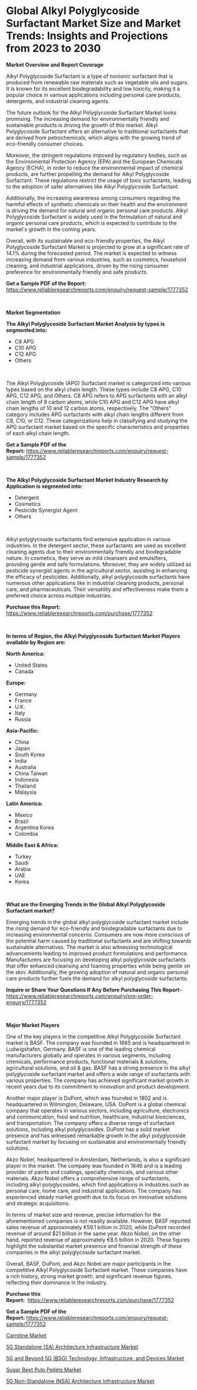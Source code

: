 <p><h1>Global Alkyl Polyglycoside Surfactant Market Size and Market Trends: Insights and Projections from 2023 to 2030</h1></p><p><strong>Market Overview and Report Coverage</strong></p>
<p><p>Alkyl Polyglycoside Surfactant is a type of nonionic surfactant that is produced from renewable raw materials such as vegetable oils and sugars. It is known for its excellent biodegradability and low toxicity, making it a popular choice in various applications including personal care products, detergents, and industrial cleaning agents.</p><p>The future outlook for the Alkyl Polyglycoside Surfactant Market looks promising. The increasing demand for environmentally friendly and sustainable products is driving the growth of this market. Alkyl Polyglycoside Surfactant offers an alternative to traditional surfactants that are derived from petrochemicals, which aligns with the growing trend of eco-friendly consumer choices.</p><p>Moreover, the stringent regulations imposed by regulatory bodies, such as the Environmental Protection Agency (EPA) and the European Chemicals Agency (ECHA), in order to reduce the environmental impact of chemical products, are further propelling the demand for Alkyl Polyglycoside Surfactant. These regulations restrict the usage of toxic surfactants, leading to the adoption of safer alternatives like Alkyl Polyglycoside Surfactant.</p><p>Additionally, the increasing awareness among consumers regarding the harmful effects of synthetic chemicals on their health and the environment is driving the demand for natural and organic personal care products. Alkyl Polyglycoside Surfactant is widely used in the formulation of natural and organic personal care products, which is expected to contribute to the market's growth in the coming years.</p><p>Overall, with its sustainable and eco-friendly properties, the Alkyl Polyglycoside Surfactant Market is projected to grow at a significant rate of 14.1% during the forecasted period. The market is expected to witness increasing demand from various industries, such as cosmetics, household cleaning, and industrial applications, driven by the rising consumer preference for environmentally friendly and safe products.</p></p>
<p><strong>Get a Sample PDF of the Report:</strong> <a href="https://www.reliableresearchreports.com/enquiry/request-sample/1777352">https://www.reliableresearchreports.com/enquiry/request-sample/1777352</a></p>
<p>&nbsp;</p>
<p><strong>Market Segmentation</strong></p>
<p><strong>The Alkyl Polyglycoside Surfactant Market Analysis by types is segmented into:</strong></p>
<p><ul><li>C8 APG</li><li>C10 APG</li><li>C12 APG</li><li>Others</li></ul></p>
<p>&nbsp;</p>
<p><p>The Alkyl Polyglycoside (APG) Surfactant market is categorized into various types based on the alkyl chain length. These types include C8 APG, C10 APG, C12 APG, and Others. C8 APG refers to APG surfactants with an alkyl chain length of 8 carbon atoms, while C10 APG and C12 APG have alkyl chain lengths of 10 and 12 carbon atoms, respectively. The "Others" category includes APG surfactants with alkyl chain lengths different from C8, C10, or C12. These categorizations help in classifying and studying the APG surfactant market based on the specific characteristics and properties of each alkyl chain length.</p></p>
<p><strong>Get a Sample PDF of the Report:</strong>&nbsp;<a href="https://www.reliableresearchreports.com/enquiry/request-sample/1777352">https://www.reliableresearchreports.com/enquiry/request-sample/1777352</a></p>
<p>&nbsp;</p>
<p><strong>The Alkyl Polyglycoside Surfactant Market Industry Research by Application is segmented into:</strong></p>
<p><ul><li>Detergent</li><li>Cosmetics</li><li>Pesticide Synergist Agent</li><li>Others</li></ul></p>
<p>&nbsp;</p>
<p><p>Alkyl polyglycoside surfactants find extensive application in various industries. In the detergent sector, these surfactants are used as excellent cleaning agents due to their environmentally friendly and biodegradable nature. In cosmetics, they serve as mild cleansers and emulsifiers, providing gentle and safe formulations. Moreover, they are widely utilized as pesticide synergist agents in the agricultural sector, assisting in enhancing the efficacy of pesticides. Additionally, alkyl polyglycoside surfactants have numerous other applications like in industrial cleaning products, personal care, and pharmaceuticals. Their versatility and effectiveness make them a preferred choice across multiple industries.</p></p>
<p><strong>Purchase this Report:</strong>&nbsp; <a href="https://www.reliableresearchreports.com/purchase/1777352">https://www.reliableresearchreports.com/purchase/1777352</a></p>
<p>&nbsp;</p>
<p><strong>In terms of Region, the Alkyl Polyglycoside Surfactant Market Players available by Region are:</strong></p>
<p>
    <p> <strong> North America: </strong>
        <ul>
            <li>United States</li>
            <li>Canada</li>
        </ul>
        </p> 
    <p> <strong> Europe: </strong>
        <ul>
            <li>Germany</li>
            <li>France</li>
            <li>U.K.</li>
            <li>Italy</li>
            <li>Russia</li>
        </ul>
        </p> 
    <p> <strong> Asia-Pacific: </strong>
        <ul>
            <li>China</li>
            <li>Japan</li>
            <li>South Korea</li>
            <li>India</li>
            <li>Australia</li>
            <li>China Taiwan</li>
            <li>Indonesia</li>
            <li>Thailand</li>
            <li>Malaysia</li>
        </ul>
        </p> 
    <p> <strong> Latin America: </strong>
        <ul>
            <li>Mexico</li>
            <li>Brazil</li>
            <li>Argentina Korea</li>
            <li>Colombia</li>
        </ul>
        </p> 
    <p> <strong> Middle East & Africa: </strong>
        <ul>
            <li>Turkey</li>
            <li>Saudi</li>
            <li>Arabia</li>
            <li>UAE</li>
            <li>Korea</li>
        </ul>
    </p>
    </p>
<p>&nbsp;</p>
<p><strong>What are the Emerging Trends in the Global Alkyl Polyglycoside Surfactant market?</strong></p>
<p><p>Emerging trends in the global alkyl polyglycoside surfactant market include the rising demand for eco-friendly and biodegradable surfactants due to increasing environmental concerns. Consumers are now more conscious of the potential harm caused by traditional surfactants and are shifting towards sustainable alternatives. The market is also witnessing technological advancements leading to improved product formulations and performance. Manufacturers are focusing on developing alkyl polyglycoside surfactants that offer enhanced cleansing and foaming properties while being gentle on the skin. Additionally, the growing adoption of natural and organic personal care products further fuels the demand for alkyl polyglycoside surfactants.</p></p>
<p><strong>Inquire or Share Your Questions If Any Before Purchasing This Report</strong>- <a href="https://www.reliableresearchreports.com/enquiry/pre-order-enquiry/1777352">https://www.reliableresearchreports.com/enquiry/pre-order-enquiry/1777352</a></p>
<p>&nbsp;</p>
<p><strong>Major Market Players</strong></p>
<p><p>One of the key players in the competitive Alkyl Polyglycoside Surfactant market is BASF. The company was founded in 1865 and is headquartered in Ludwigshafen, Germany. BASF is one of the leading chemical manufacturers globally and operates in various segments, including chemicals, performance products, functional materials & solutions, agricultural solutions, and oil & gas. BASF has a strong presence in the alkyl polyglycoside surfactant market and offers a wide range of surfactants with various properties. The company has achieved significant market growth in recent years due to its commitment to innovation and product development.</p><p>Another major player is DuPont, which was founded in 1802 and is headquartered in Wilmington, Delaware, USA. DuPont is a global chemical company that operates in various sectors, including agriculture, electronics and communication, food and nutrition, healthcare, industrial biosciences, and transportation. The company offers a diverse range of surfactant solutions, including alkyl polyglycosides. DuPont has a solid market presence and has witnessed remarkable growth in the alkyl polyglycoside surfactant market by focusing on sustainable and environmentally friendly solutions.</p><p>Akzo Nobel, headquartered in Amsterdam, Netherlands, is also a significant player in the market. The company was founded in 1646 and is a leading provider of paints and coatings, specialty chemicals, and various other materials. Akzo Nobel offers a comprehensive range of surfactants, including alkyl polyglycosides, which find applications in industries such as personal care, home care, and industrial applications. The company has experienced steady market growth due to its focus on innovative solutions and strategic acquisitions.</p><p>In terms of market size and revenue, precise information for the aforementioned companies is not readily available. However, BASF reported sales revenue of approximately €59.1 billion in 2020, while DuPont recorded revenue of around $21 billion in the same year. Akzo Nobel, on the other hand, reported revenue of approximately €8.5 billion in 2020. These figures highlight the substantial market presence and financial strength of these companies in the alkyl polyglycoside surfactant market.</p><p>Overall, BASF, DuPont, and Akzo Nobel are major participants in the competitive Alkyl Polyglycoside Surfactant market. These companies have a rich history, strong market growth, and significant revenue figures, reflecting their dominance in the industry.</p></p>
<p><strong>Purchase this Report:</strong>&nbsp;&nbsp;<a href="https://www.reliableresearchreports.com/purchase/1777352">https://www.reliableresearchreports.com/purchase/1777352</a></p>
<p></p>
<p><strong>Get a Sample PDF of the Report:</strong>&nbsp;<a href="https://www.reliableresearchreports.com/enquiry/request-sample/1777352">https://www.reliableresearchreports.com/enquiry/request-sample/1777352</a></p>
<p><p><a href="https://github.com/NorbertYates/Market-Research-Report-List-2/blob/main/carnitine-market.md">Carnitine Market</a></p><p><a href="https://medium.com/@yuvrajsinghrp23/5g-standalone-sa-architecture-infrastructure-market-insights-into-market-cagr-market-trends-d27e34566f8e">5G Standalone (SA) Architecture Infrastructure Market</a></p><p><a href="https://medium.com/@sachintenrp23/5g-and-beyond-5g-b5g-technology-infrastructure-and-devices-market-comprehensive-assessment-by-03dad575818f">5G and Beyond 5G (B5G) Technology, Infrastructure, and Devices Market</a></p><p><a href="https://github.com/RoccoManning/Market-Research-Report-List-2/blob/main/sugar-beet-pulp-pellets-market.md">Sugar Beet Pulp Pellets Market</a></p><p><a href="https://medium.com/@mhdhonirp23/5g-non-standalone-nsa-architecture-infrastructure-market-comprehensive-assessment-by-type-45aa065be352">5G Non-Standalone (NSA) Architecture Infrastructure Market</a></p></p>